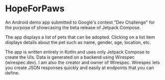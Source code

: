 # HopeForPaws

An Android demo app submitted to Google's contest "Dev Challenge" for the purpose of showcasing the beta release of Jetpack Compose.

The app displays a list of pets that can be adopted. Clicking on a list item displays details about the pet such as name, gender, age, location, etc.

The app is written entirely in Kotlin and uses only Jetpack Compose to create the UIs. Data is generated on a backend using Wirespec (wirespec.dev). I am also the creator and owner of Wirespec. Wirespec lets you create JSON responses quickly and easily at endpoints that you can define.